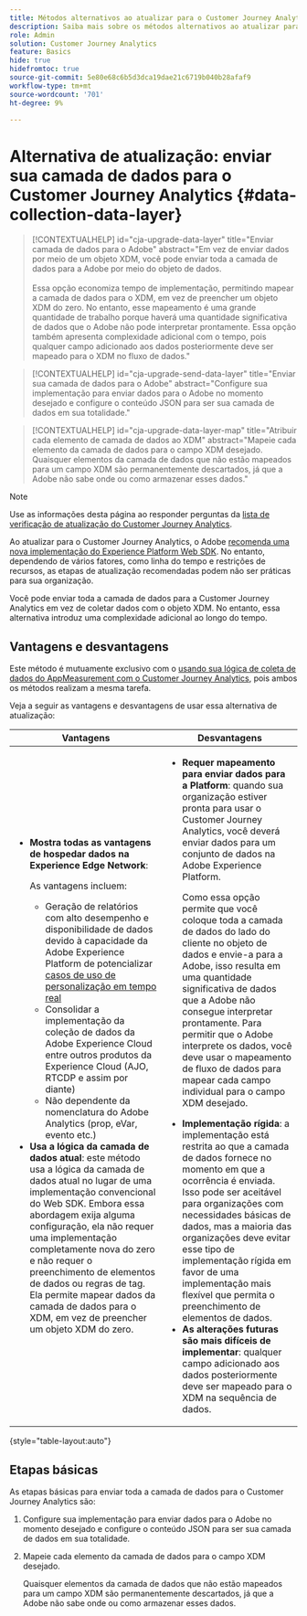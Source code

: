 ```yaml
---
title: Métodos alternativos ao atualizar para o Customer Journey Analytics
description: Saiba mais sobre os métodos alternativos ao atualizar para o Customer Journey Analytics
role: Admin
solution: Customer Journey Analytics
feature: Basics
hide: true
hidefromtoc: true
source-git-commit: 5e80e68c6b5d3dca19dae21c6719b040b28afaf9
workflow-type: tm+mt
source-wordcount: '701'
ht-degree: 9%

---
```


# Alternativa de atualização: enviar sua camada de dados para o Customer Journey Analytics {#data-collection-data-layer}

<!-- markdownlint-disable MD034 -->

>[!CONTEXTUALHELP]
>id="cja-upgrade-data-layer"
>title="Enviar camada de dados para o Adobe"
>abstract="Em vez de enviar dados por meio de um objeto XDM, você pode enviar toda a camada de dados para a Adobe por meio do objeto de dados.<br><br>Essa opção economiza tempo de implementação, permitindo mapear a camada de dados para o XDM, em vez de preencher um objeto XDM do zero. No entanto, esse mapeamento é uma grande quantidade de trabalho porque haverá uma quantidade significativa de dados que o Adobe não pode interpretar prontamente. Essa opção também apresenta complexidade adicional com o tempo, pois qualquer campo adicionado aos dados posteriormente deve ser mapeado para o XDM no fluxo de dados."

<!-- markdownlint-enable MD034 -->

<!-- markdownlint-disable MD034 -->

>[!CONTEXTUALHELP]
>id="cja-upgrade-send-data-layer"
>title="Enviar sua camada de dados para o Adobe"
>abstract="Configure sua implementação para enviar dados para o Adobe no momento desejado e configure o conteúdo JSON para ser sua camada de dados em sua totalidade."

<!-- markdownlint-enable MD034 -->

<!-- markdownlint-disable MD034 -->

>[!CONTEXTUALHELP]
>id="cja-upgrade-data-layer-map"
>title="Atribuir cada elemento de camada de dados ao XDM"
>abstract="Mapeie cada elemento da camada de dados para o campo XDM desejado. Quaisquer elementos da camada de dados que não estão mapeados para um campo XDM são permanentemente descartados, já que a Adobe não sabe onde ou como armazenar esses dados."

<!-- markdownlint-enable MD034 -->

>[!NOTE]
> 
>Use as informações desta página ao responder perguntas da [lista de verificação de atualização do Customer Journey Analytics](https://gigazelle.github.io/cja-ttv/).

Ao atualizar para o Customer Journey Analytics, o Adobe [recomenda uma nova implementação do Experience Platform Web SDK](/help/getting-started/cja-upgrade/cja-upgrade-recommendations.md). No entanto, dependendo de vários fatores, como linha do tempo e restrições de recursos, as etapas de atualização recomendadas podem não ser práticas para sua organização.

Você pode enviar toda a camada de dados para a Customer Journey Analytics em vez de coletar dados com o objeto XDM. No entanto, essa alternativa introduz uma complexidade adicional ao longo do tempo.

## Vantagens e desvantagens

Este método é mutuamente exclusivo com o [usando sua lógica de coleta de dados do AppMeasurement com o Customer Journey Analytics](/help/getting-started/cja-upgrade/cja-upgrade-alternative-appmeasurement.md), pois ambos os métodos realizam a mesma tarefa.

Veja a seguir as vantagens e desvantagens de usar essa alternativa de atualização:

| Vantagens | Desvantagens |
|----------|---------|
| <ul><li>**Mostra todas as vantagens de hospedar dados na Experience Edge Network**: <p>As vantagens incluem:</p><ul><li>Geração de relatórios com alto desempenho e disponibilidade de dados devido à capacidade da Adobe Experience Platform de potencializar [casos de uso de personalização em tempo real](https://experienceleague.adobe.com/br/docs/experience-platform/destinations/ui/activate/configure-personalization-destinations.html)</li><li>Consolidar a implementação da coleção de dados da Adobe Experience Cloud entre outros produtos da Experience Cloud (AJO, RTCDP e assim por diante)</li><li>Não dependente da nomenclatura do Adobe Analytics (prop, eVar, evento etc.)</li></ul><li>**Usa a lógica da camada de dados atual**: este método usa a lógica da camada de dados atual no lugar de uma implementação convencional do Web SDK. Embora essa abordagem exija alguma configuração, ela não requer uma implementação completamente nova do zero e não requer o preenchimento de elementos de dados ou regras de tag. Ela permite mapear dados da camada de dados para o XDM, em vez de preencher um objeto XDM do zero.</li></ul> | <ul><li>**Requer mapeamento para enviar dados para a Platform**: quando sua organização estiver pronta para usar o Customer Journey Analytics, você deverá enviar dados para um conjunto de dados na Adobe Experience Platform. <p>Como essa opção permite que você coloque toda a camada de dados do lado do cliente no objeto de dados e envie-a para a Adobe, isso resulta em uma quantidade significativa de dados que a Adobe não consegue interpretar prontamente. Para permitir que o Adobe interprete os dados, você deve usar o mapeamento de fluxo de dados para mapear cada campo individual para o campo XDM desejado.</p></li><li>**Implementação rígida**: a implementação está restrita ao que a camada de dados fornece no momento em que a ocorrência é enviada. Isso pode ser aceitável para organizações com necessidades básicas de dados, mas a maioria das organizações deve evitar esse tipo de implementação rígida em favor de uma implementação mais flexível que permita o preenchimento de elementos de dados.</li><li>**As alterações futuras são mais difíceis de implementar**: qualquer campo adicionado aos dados posteriormente deve ser mapeado para o XDM na sequência de dados.</li></ul> |

{style="table-layout:auto"}

## Etapas básicas

As etapas básicas para enviar toda a camada de dados para o Customer Journey Analytics são:

1. Configure sua implementação para enviar dados para o Adobe no momento desejado e configure o conteúdo JSON para ser sua camada de dados em sua totalidade.

1. Mapeie cada elemento da camada de dados para o campo XDM desejado.

   Quaisquer elementos da camada de dados que não estão mapeados para um campo XDM são permanentemente descartados, já que a Adobe não sabe onde ou como armazenar esses dados.



